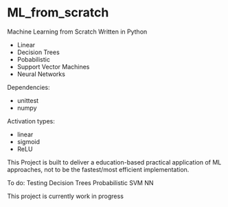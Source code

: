 # ML_from_scratch

Machine Learning from Scratch
Written in Python

- Linear
- Decision Trees
- Pobabilistic
- Support Vector Machines
- Neural Networks

Dependencies:
- unittest
- numpy

Activation types:
- linear
- sigmoid
- ReLU

This Project is built to deliver a education-based practical application of ML approaches, not to be the fastest/most efficient implementation.

To do:
Testing
Decision Trees
Probabilistic
SVM
NN


This project is currently work in progress
